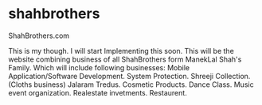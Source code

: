 shahbrothers
============
ShahBrothers.com


This is my though. I will start Implementing this soon. This will be the website combining business of all ShahBrothers form ManekLal Shah's Family.
Which will include following businesses:
  Mobile Application/Software Development.
  System Protection.
  Shreeji Collection. (Cloths business)
  Jalaram Tredus.
  Cosmetic Products.
  Dance Class.
  Music event organization.
  Realestate invetments.
  Restaurent.

